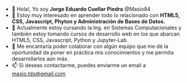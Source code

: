 - 👋 Hola!, Yo soy <b>Jorge Eduardo Cuellar Piedra</b> @Masio84 
- 👀 Estoy muy interesado en aprender todo lo relacionado con <b>HTML5, CSS, Javascript, Phyton y Administración de Bases de Datos.</b>
- 🌱 Actualmente estoy cursando la Ing. en Sistemas Computacionales y también estoy tomando cursos de desarrollo web en los que abarcan HTML5, CSS, Javascript, Python y Jupyter-Lab.
- 💞️ Me encantaría poder colaborar con algún equipo que me dé la oportunidad de poner en práctica mis conocimientos y me permita desarrollarlos aún más.
- 📫 Si deseas contactarme, puedes enviarme un email a masio.tds@gmail.com

<!---
A
--->

